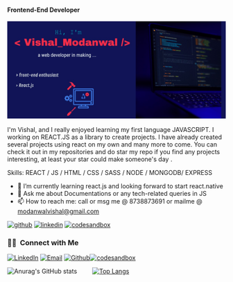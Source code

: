 
#### Frontend-End Developer
![Frontend-End Developer](https://github.com/VishalGithub11/VishalGithub11/blob/main/Web_Photo_Editor%209.jpg)

I'm Vishal, and I really enjoyed learning my first language JAVASCRIPT. I working on REACT.JS as a library to create projects. I have already created several projects using react on my own and many more to come. You can check it out in my repositories and do star my repo if you find any projects interesting, at least your star could make someone's day .

Skills: REACT / JS / HTML / CSS / SASS / NODE / MONGODB/ EXPRESS

- 🌱 I’m currently learning react.js and looking forward to start react.native 
- 💬 Ask me about Documentations or any tech-related queries in JS 
- 📫 How to reach me: call or msg me @ 8738873691 or mailme @ modanwalvishal@gmail.com 


[<img src='https://cdn.jsdelivr.net/npm/simple-icons@3.0.1/icons/github.svg' alt='github' height='40'>](https://github.com/VishalGithub11)  [<img src='https://cdn.jsdelivr.net/npm/simple-icons@3.0.1/icons/linkedin.svg' alt='linkedin' height='40'>](https://www.linkedin.com/in/vishal-modanwal-49b94b14a)  [<img src='https://cdn.jsdelivr.net/npm/simple-icons@3.0.1/icons/codesandbox.svg' alt='codesandbox' height='40'>](https://codesandbox.io/u/Vishbox11)  

<h3> 🤝🏻 &nbsp;Connect with Me </h3>

<p align="center">

<a href="https://www.linkedin.com/in/vishal-modanwal-49b94b14a/"><img alt="LinkedIn" src="https://img.shields.io/badge/LinkedIn-Vishal%20Modanwal-blue?style=flat-square&logo=linkedin"></a> <a href="modanwalvishal@gmail.com"><img alt="Email" src="https://img.shields.io/badge/Email-modanwalvishal@gmail.com-blue?style=flat-square&logo=gmail"></a> <a href="https://github.com/VishalGithub11"><img alt="Github" src="https://img.shields.io/github/followers/VishalGithub11?label=Vishal%20Modanwal&style=social"></a><a href="https://codesandbox.io/u/Vishbox11"><img alt="codesandbox" src="https://img.shields.io/badge/CodeSandbox-Vishal11-blue"></a>
</p>




![Anurag's GitHub stats](https://github-readme-stats.vercel.app/api?username=VishalGithub11&count_private=true&show_icons=true&theme=radical) &nbsp;&nbsp;&nbsp;&nbsp;&nbsp;&nbsp;&nbsp;&nbsp;[![Top Langs](https://github-readme-stats.vercel.app/api/top-langs/?username=VishalGithub11&layout=compact)](https://github.com/anuraghazra/github-readme-stats)



